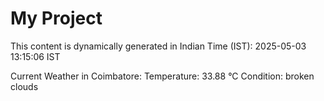 # My Project

This content is dynamically generated in Indian Time (IST): 2025-05-03 13:15:06 IST


Current Weather in Coimbatore:
Temperature: 33.88 °C
Condition: broken clouds
